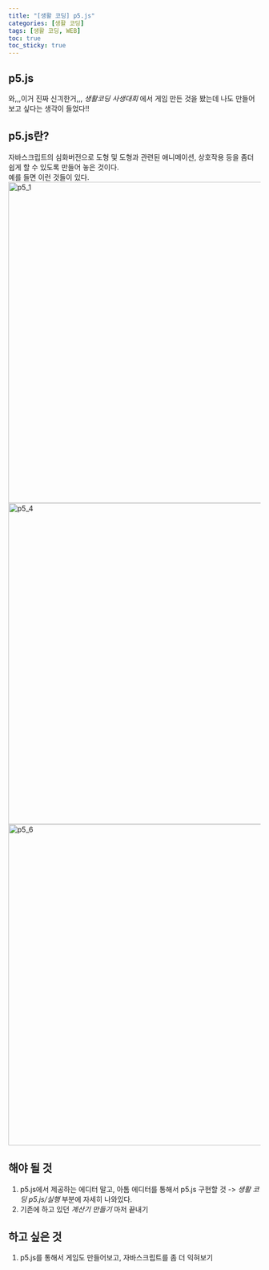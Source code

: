 ```yaml
---
title: "[생활 코딩] p5.js"
categories: [생활 코딩]
tags: [생활 코딩, WEB]
toc: true
toc_sticky: true
---
```


## p5.js
와,,,이거 진짜 신긔한거,,, *생활코딩 사생대회* 에서 게임 만든 것을 봤는데 나도 만들어 보고 싶다는 생각이 들었다!!

## p5.js란?
자바스크립트의 심화버전으로 도형 및 도형과 관련된 애니메이션, 상호작용 등을 좀더 쉽게 할 수 있도록 만들어 놓은 것이다.
<br>
예를 들면 이런 것들이 있다.
<img width="640" margin-left="50px" alt="p5_1" src="https://user-images.githubusercontent.com/96654391/149708855-aa015225-364b-4d9b-8075-5fd356232ad1.png">
<img width="640" alt="p5_4" src="https://user-images.githubusercontent.com/96654391/149708886-da771862-8bce-4444-979d-8721b8305d53.png">
<img width="640" alt="p5_6" src="https://user-images.githubusercontent.com/96654391/149708890-adb3088e-e123-4e4e-9c59-11f88cea525e.png">

## 해야 될 것
1. p5.js에서 제공하는 에디터 말고, 아톰 에디터를 통해서 p5.js 구현할 것 -> *생활 코딩 p5.js/실행* 부분에 자세히 나와있다.
2. 기존에 하고 있던 *계산기 만들기* 마저 끝내기

## 하고 싶은 것
1. p5.js를 통해서 게임도 만들어보고, 자바스크립트를 좀 더 익혀보기
